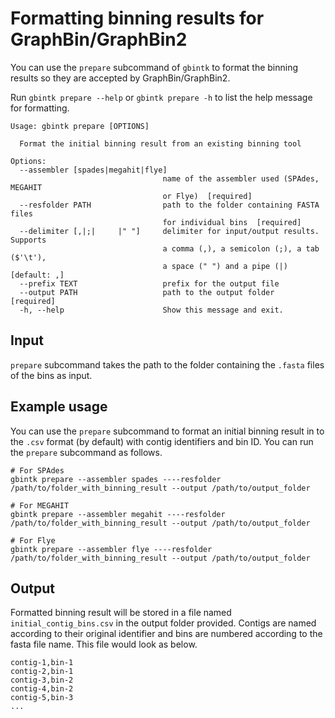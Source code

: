 # Formatting binning results for GraphBin/GraphBin2

You can use the `prepare` subcommand of `gbintk` to format the binning results so they are accepted by GraphBin/GraphBin2.

Run `gbintk prepare --help` or `gbintk prepare -h` to list the help message for formatting.

```shell
Usage: gbintk prepare [OPTIONS]

  Format the initial binning result from an existing binning tool

Options:
  --assembler [spades|megahit|flye]
                                  name of the assembler used (SPAdes, MEGAHIT
                                  or Flye)  [required]
  --resfolder PATH                path to the folder containing FASTA files
                                  for individual bins  [required]
  --delimiter [,|;|     |" "]     delimiter for input/output results. Supports
                                  a comma (,), a semicolon (;), a tab ($'\t'),
                                  a space (" ") and a pipe (|)  [default: ,]
  --prefix TEXT                   prefix for the output file
  --output PATH                   path to the output folder  [required]
  -h, --help                      Show this message and exit.
```

## Input

`prepare` subcommand takes the path to the folder containing the `.fasta` files of the bins as input.

## Example usage

You can use the `prepare` subcommand to format an initial binning result in to the `.csv` format (by default) with contig identifiers and bin ID. You can run the `prepare` subcommand as follows.

```shell
# For SPAdes
gbintk prepare --assembler spades ----resfolder /path/to/folder_with_binning_result --output /path/to/output_folder

# For MEGAHIT
gbintk prepare --assembler megahit ----resfolder /path/to/folder_with_binning_result --output /path/to/output_folder

# For Flye
gbintk prepare --assembler flye ----resfolder /path/to/folder_with_binning_result --output /path/to/output_folder
```

## Output

Formatted binning result will be stored in a file named `initial_contig_bins.csv` in the output folder provided. Contigs are named according to their original identifier and bins are numbered according to the fasta file name. This file would look as below.

```
contig-1,bin-1
contig-2,bin-1
contig-3,bin-2
contig-4,bin-2
contig-5,bin-3
...
```